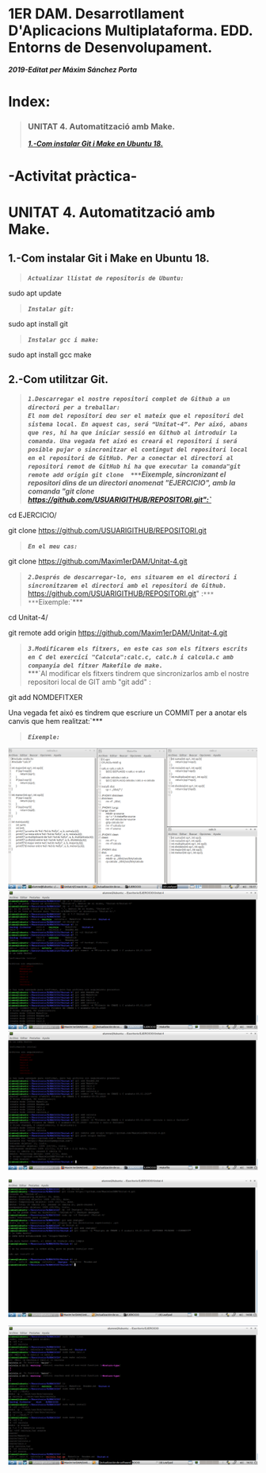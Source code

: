 # **1ER DAM. Desarrotllament D'Aplicacions Multiplataforma. EDD. Entorns de Desenvolupament.**

***2019-Editat per Máxim Sánchez Porta***


# Index:



>### UNITAT 4. Automatització amb Make.
>
>***[1.-Com instalar Git i Make en Ubuntu 18.](https://github.com/Maxim1erDAM/EDD/blob/master/Unitat%202/Unitat2.md#1-com-instalar-vscode-en-ubuntu-18)***
>

#    **-Activitat pràctica-**



# UNITAT 4. Automatització amb Make.


## 1.-Com instalar Git i Make en Ubuntu 18.

>***`Actualizar llistat de repositoris de Ubuntu:`***  

sudo apt update

>***`Instalar git:`***  

sudo apt install git


>***`Instalar gcc i make:`***  

sudo apt install gcc make

## 2.-Com utilitzar Git.

>***`1.Descarregar el nostre repositori complet de Github a un directori per a treballar:`***  
>***`El nom del repositori deu ser el mateix que el repositori del sistema local. En aquest cas, será “Unitat-4”. Per aixó, abans que res, hi ha que iniciar sessió en Github al introduir la comanda.
Una vegada fet aixó es creará el repositori i será posible pujar o sincronitzar el contingut del repositori local en el repositori de GitHub. Per a conectar el directori al repositori remot de GitHub hi ha que executar la comanda"git remote add origin git clone 
>***`Eixemple, sincronizant el repositori dins de un directori anomenat "EJERCICIO", amb la comanda "git clone https://github.com/USUARIGITHUB/REPOSITORI.git":`***  

cd EJERCICIO/

git clone https://github.com/USUARIGITHUB/REPOSITORI.git

>***`En el meu cas:`***  

git clone https://github.com/Maxim1erDAM/Unitat-4.git



>***`2.Després de descarregar-lo, ens situarem en el directori i sincronitzarem el directori amb el repositori de Github.`***  
https://github.com/USUARIGITHUB/REPOSITORI.git" :`***  
>***`Eixemple:`***  



cd Unitat-4/

git remote add origin https://github.com/Maxim1erDAM/Unitat-4.git

>***`3.Modificarem els fitxers, en este cas son els fitxers escrits en C del exercici "Calcula":calc.c, calc.h i calcula.c amb companyia del fitxer Makefile de make.`***  
>***`Al modificar els fitxers tindrem que sincronizarlos amb el nostre repositori local de GIT amb "git add" :

git add NOMDEFITXER

Una vegada fet aixó es tindrem que escriure un COMMIT per a anotar els canvis que hem realitzat:`***  
>***`Eixemple:`***  

![ImatgeFitxers](Imatges/CAPTURA%20FINAL%20FITXERS.png)
![ImatgePushARepoPart1](Imatges/Git-Github%20PARTE%201.png)
![ImatgePushARepoPart2](Imatges/Git-Github%20PARTE%202.png)


![PujadaD'imatges](Imatges/captura%20final%20edd%20pujada%20imatges.png)





![ImatgeCompilacioPart1](Imatges/Eixeple%20de%20compilacio%20i%20targets%20de%20Makefile%20i%20CMAKE%20part%201.png)




